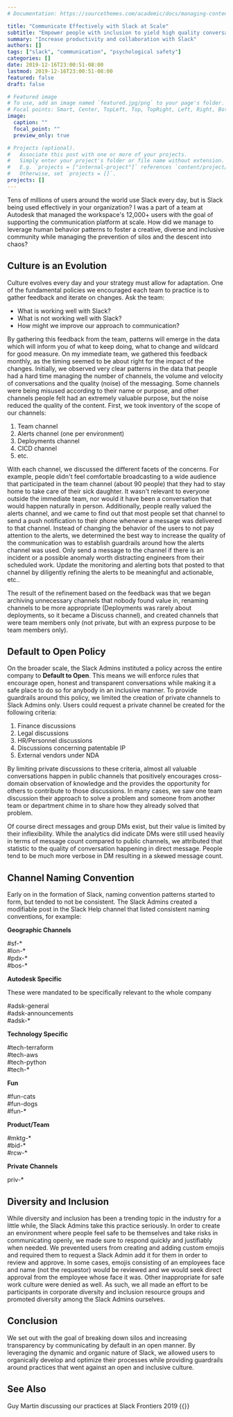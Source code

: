 ```yaml
---
# Documentation: https://sourcethemes.com/academic/docs/managing-content/

title: "Communicate Effectively with Slack at Scale"
subtitle: "Empower people with inclusion to yield high quality conversations on Slack"
summary: "Increase productivity and collaboration with Slack"
authors: []
tags: ["slack", "communication", "psychological safety"]
categories: []
date: 2019-12-16T23:00:51-08:00
lastmod: 2019-12-16T23:00:51-08:00
featured: false
draft: false

# Featured image
# To use, add an image named `featured.jpg/png` to your page's folder.
# Focal points: Smart, Center, TopLeft, Top, TopRight, Left, Right, BottomLeft, Bottom, BottomRight.
image:
  caption: ""
  focal_point: ""
  preview_only: true

# Projects (optional).
#   Associate this post with one or more of your projects.
#   Simply enter your project's folder or file name without extension.
#   E.g. `projects = ["internal-project"]` references `content/project/deep-learning/index.md`.
#   Otherwise, set `projects = []`.
projects: []
---
```


Tens of millions of users around the world use Slack every day, but is Slack being used effectively in your organization? I was a part of a team at Autodesk that managed the workspace's 12,000+ users with the goal of supporting the communication platform at scale. How did we manage to leverage human behavior patterns to foster a creative, diverse and inclusive community while managing the prevention of silos and the descent into chaos?

## Culture is an Evolution
Culture evolves every day and your strategy must allow for adaptation. One of the fundamental policies we encouraged each team to practice is to gather feedback and iterate on changes. Ask the team:
- What is working well with Slack?
- What is not working well with Slack?
- How might we improve our approach to communication?

By gathering this feedback from the team, patterns will emerge in the data which will inform you of what to keep doing, what to change and wildcard for good measure. On my immediate team, we gathered this feedback monthly, as the timing seemed to be about right for the impact of the changes. Initially, we observed very clear patterns in the data that people had a hard time managing the number of channels, the volume and velocity of conversations and the quality (noise) of the messaging. Some channels were being misused according to their name or purpose, and other channels people felt had an extremely valuable purpose, but the noise reduced the quality of the content. First, we took inventory of the scope of our channels:
1. Team channel
2. Alerts channel (one per environment)
3. Deployments channel
4. CICD channel
5. etc.

With each channel, we discussed the different facets of the concerns. For example, people didn't feel comfortable broadcasting to a wide audience that participated in the team channel (about 90 people) that they had to stay home to take care of their sick daughter. It wasn't relevant to everyone outside the immediate team, nor would it have been a conversation that would happen naturally in person. Additionally, people really valued the alerts channel, and we came to find out that most people set that channel to send a push notification to their phone whenever a message was delivered to that channel. Instead of changing the behavior of the users to not pay attention to the alerts, we determined the best way to increase the quality of the communication was to establish guardrails around how the alerts channel was used. Only send a message to the channel if there is an incident or a possible anomaly worth distracting engineers from their scheduled work. Update the monitoring and alerting bots that posted to that channel by diligently refining the alerts to be meaningful and actionable, etc..

The result of the refinement based on the feedback was that we began archiving unnecessary channels that nobody found value in, renaming channels to be more appropriate (Deployments was rarely about deployments, so it became a Discuss channel), and created channels that were team members only (not private, but with an express purpose to be team members only).

## Default to Open Policy
On the broader scale, the Slack Admins instituted a policy across the entire company to **Default to Open**. This means we will enforce rules that encourage open, honest and transparent conversations while making it a safe place to do so for anybody in an inclusive manner. To provide guardrails around this policy, we limited the creation of private channels to Slack Admins only. Users could request a private channel be created for the following criteria:
1. Finance discussions
2. Legal discussions
3. HR/Personnel discussions
4. Discussions concerning patentable IP
5. External vendors under NDA

By limiting private discussions to these criteria, almost all valuable conversations happen in public channels that positively encourages cross-domain observation of knowledge and the provides the opportunity for others to contribute to those discussions. In many cases, we saw one team discussion their approach to solve a problem and someone from another team or department chime in to share how they already solved that problem.

Of course direct messages and group DMs exist, but their value is limited by their inflexibility. While the analytics did indicate DMs were still used heavily in terms of message count compared to public channels, we attributed that statistic to the quality of conversation happening in direct message. People tend to be much more verbose in DM resulting in a skewed message count.

## Channel Naming Convention
Early on in the formation of Slack, naming convention patterns started to form, but tended to not be consistent. The Slack Admins created a modifiable post in the Slack Help channel that listed consistent naming conventions, for example:

**Geographic Channels**

#sf-* \
#lon-* \
#pdx-* \
#bos-*

**Autodesk Specific**

These were mandated to be specifically relevant to the whole company

#adsk-general \
#adsk-announcements \
#adsk-*

**Technology Specific**

#tech-terraform \
#tech-aws \
#tech-python \
#tech-*

**Fun**

#fun-cats \
#fun-dogs \
#fun-*

**Product/Team**

#mktg-* \
#bid-* \
#rcw-*

**Private Channels**

priv-*

## Diversity and Inclusion
While diversity and inclusion has been a trending topic in the industry for a little while, the Slack Admins take this practice seriously. In order to create an environment where people feel safe to be themselves and take risks in communicating openly, we made sure to respond quickly and justifiably when needed. We prevented users from creating and adding custom emojis and required them to request a Slack Admin add it for them in order to review and approve. In some cases, emojis consisting of an employees face and name (not the requestor) would be reviewed and we would seek direct approval from the employee whose face it was. Other inappropriate for safe work culture were denied as well. As such, we all made an effort to be participants in corporate diversity and inclusion resource groups and promoted diversity among the Slack Admins ourselves.

## Conclusion
We set out with the goal of breaking down silos and increasing transparency by communicating by default in an open manner. By leveraging the dynamic and organic nature of Slack, we allowed users to organically develop and optimize their processes while providing guardrails around practices that went against an open and inclusive culture.

## See Also

Guy Martin discussing our practices at Slack Frontiers 2019
{{<youtube GkxIxf02Wa0>}}
